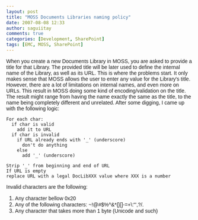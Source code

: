 ```yaml
---
layout: post
title: "MOSS Documents Libraries naming policy"
date: 2007-08-08 12:33
author: saguiitay
comments: true
categories: [Development, SharePoint]
tags: [EMC, MOSS, SharePoint]
---
```

<span style="font-family:arial;">When you create a new Documents Library in MOSS, you are asked to provide a title for that Library. The provided title will be later used to define the internal name of the Library, as well as its URL. This is where the problems start. It only makes sense that MOSS allows the user to enter any value for the Library's title. However, there are a lot of limitations on internal names, and even more on URLs. This result in MOSS doing some kind of encoding/validation on the title. The result might range from having the name exactly the same as the title, to the name being completely different and unrelated. After some digging, I came up with the following logic: </span><span style="font-family:arial;"></span><span style="font-family:courier new;"></span>

    For each char:
      if char is valid
        add it to URL
      if char is invalid
        if URL already ends with '_' (underscore)
          don't do anything
        else
          add '_' (underscore)

    Strip '_' from beginning and end of URL
    If URL is empty
    replace URL with a legal DocLibXXX value where XXX is a number

<span style="font-family:arial;">Invalid characters are the following: </span>

1.  <span style="font-family:arial;">Any character bellow 0x20</span>
2.  <span style="font-family:arial;">Any of the following characters: ~!@\#$%^&\*{}[]-=+\\:"',?/.</span>
3.  <span style="font-family:arial;">Any character that takes more than 1 byte (Unicode and such)</span>




